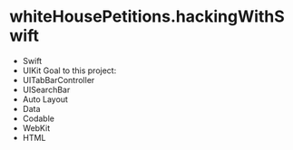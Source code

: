 # whiteHousePetitions.hackingWithSwift

- Swift
- UIKit
Goal to this project:
- UITabBarController
- UISearchBar
- Auto Layout
- Data
- Codable
- WebKit
- HTML
